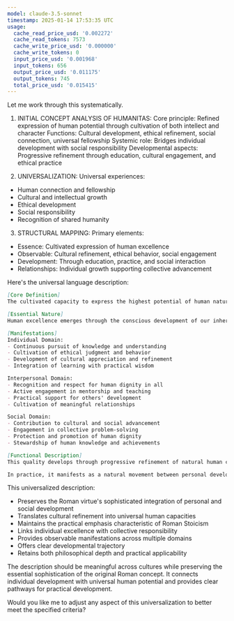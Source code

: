 ```yaml
---
model: claude-3.5-sonnet
timestamp: 2025-01-14 17:53:35 UTC
usage:
  cache_read_price_usd: '0.002272'
  cache_read_tokens: 7573
  cache_write_price_usd: '0.000000'
  cache_write_tokens: 0
  input_price_usd: '0.001968'
  input_tokens: 656
  output_price_usd: '0.011175'
  output_tokens: 745
  total_price_usd: '0.015415'
---
```


Let me work through this systematically.

1. INITIAL CONCEPT ANALYSIS OF HUMANITAS:
Core principle: Refined expression of human potential through cultivation of both intellect and character
Functions: Cultural development, ethical refinement, social connection, universal fellowship
Systemic role: Bridges individual development with social responsibility
Developmental aspects: Progressive refinement through education, cultural engagement, and ethical practice

2. UNIVERSALIZATION:
Universal experiences:
- Human connection and fellowship
- Cultural and intellectual growth
- Ethical development
- Social responsibility
- Recognition of shared humanity

3. STRUCTURAL MAPPING:
Primary elements:
- Essence: Cultivated expression of human excellence
- Observable: Cultural refinement, ethical behavior, social engagement
- Development: Through education, practice, and social interaction
- Relationships: Individual growth supporting collective advancement

Here's the universal language description:

```markdown
[Core Definition]
The cultivated capacity to express the highest potential of human nature through the integration of intellectual development, ethical refinement, and active care for others. It manifests as a dynamic balance of personal excellence and social responsibility, grounded in recognition of universal human dignity.

[Essential Nature]
Human excellence emerges through the conscious development of our inherent capacities for understanding, ethical behavior, and meaningful connection with others. This quality represents the mature expression of human potential, where individual refinement naturally flows into concern for collective wellbeing. It combines deep appreciation for human culture with practical commitment to human flourishing, manifesting as both personal development and social responsibility.

[Manifestations]
Individual Domain:
- Continuous pursuit of knowledge and understanding
- Cultivation of ethical judgment and behavior
- Development of cultural appreciation and refinement
- Integration of learning with practical wisdom

Interpersonal Domain:
- Recognition and respect for human dignity in all
- Active engagement in mentorship and teaching
- Practical support for others' development
- Cultivation of meaningful relationships

Social Domain:
- Contribution to cultural and social advancement
- Engagement in collective problem-solving
- Protection and promotion of human dignity
- Stewardship of human knowledge and achievements

[Functional Description]
This quality develops through progressive refinement of natural human capacities. Beginning with basic education and cultural exposure, it deepens through critical reflection, ethical practice, and meaningful engagement with others. The process involves simultaneous development of intellectual understanding, ethical sensitivity, and practical wisdom, each aspect reinforcing and enriching the others.

In practice, it manifests as a natural movement between personal development and social contribution. Those embodying this quality seamlessly combine continued self-refinement with active support for others' growth. Their presence naturally elevates social interactions, creating environments conducive to human flourishing while addressing practical challenges with both wisdom and compassion.
```

This universalized description:
- Preserves the Roman virtue's sophisticated integration of personal and social development
- Translates cultural refinement into universal human capacities
- Maintains the practical emphasis characteristic of Roman Stoicism
- Links individual excellence with collective responsibility
- Provides observable manifestations across multiple domains
- Offers clear developmental trajectory
- Retains both philosophical depth and practical applicability

The description should be meaningful across cultures while preserving the essential sophistication of the original Roman concept. It connects individual development with universal human potential and provides clear pathways for practical development.

Would you like me to adjust any aspect of this universalization to better meet the specified criteria?